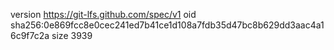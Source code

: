 version https://git-lfs.github.com/spec/v1
oid sha256:0e869fcc8e0cec241ed7b41ce1d108a7fdb35d47bc8b629dd3aac4a16c9f7c2a
size 3939
